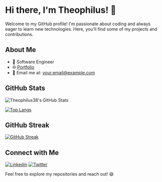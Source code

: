 # Hi there, I'm Theophilus! 👋

Welcome to my GitHub profile! I'm passionate about coding and always eager to learn new technologies. Here, you'll find some of my projects and contributions.

## About Me

- 💼 Software Engineer
- 🌐 [Portfolio](https://yourportfolio.com)
- 📧 Email me at: your.email@example.com

## GitHub Stats

![Theophilus38's GitHub Stats](https://github-readme-stats.vercel.app/api?username=Theophilus38&show_icons=true&theme=radical)

[![Top Langs](https://github-readme-stats.vercel.app/api/top-langs/?username=Theophilus38&layout=compact&theme=radical)](https://github.com/Theophilus38/github-readme-stats)

## GitHub Streak

[![GitHub Streak](http://github-readme-streak-stats.herokuapp.com?user=Theophilus38&theme=dark&hide_border=true)](https://git.io/streak-stats)

## Connect with Me

[![Linkedin](https://img.shields.io/badge/-Connect%20with%20me-blue?style=for-the-badge&logo=Linkedin&logoColor=white)](https://www.linkedin.com/in/yourlinkedin)
[![Twitter](https://img.shields.io/badge/-Follow%20on%20Twitter-blue?style=for-the-badge&logo=Twitter&logoColor=white)](https://twitter.com/yourtwitter)

Feel free to explore my repositories and reach out! 😄
